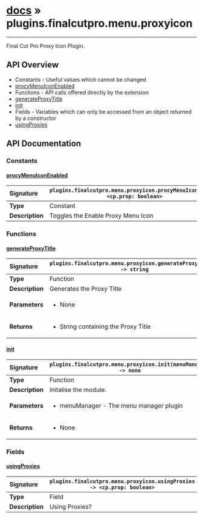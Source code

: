 # [docs](index.md) » plugins.finalcutpro.menu.proxyicon
---

Final Cut Pro Proxy Icon Plugin.

## API Overview
* Constants - Useful values which cannot be changed
 * [procyMenuIconEnabled](#procymenuiconenabled)
* Functions - API calls offered directly by the extension
 * [generateProxyTitle](#generateproxytitle)
 * [init](#init)
* Fields - Variables which can only be accessed from an object returned by a constructor
 * [usingProxies](#usingproxies)

## API Documentation

### Constants

#### [procyMenuIconEnabled](#procymenuiconenabled)
| <span style="float: left;">**Signature**</span> | <span style="float: left;">`plugins.finalcutpro.menu.proxyicon.procyMenuIconEnabled <cp.prop: boolean>` </span>                                                          |
| -----------------------------------------------------|---------------------------------------------------------------------------------------------------------|
| **Type**                                             | Constant |
| **Description**                                      | Toggles the Enable Proxy Menu Icon |

### Functions

#### [generateProxyTitle](#generateproxytitle)
| <span style="float: left;">**Signature**</span> | <span style="float: left;">`plugins.finalcutpro.menu.proxyicon.generateProxyTitle() -> string` </span>                                                          |
| -----------------------------------------------------|---------------------------------------------------------------------------------------------------------|
| **Type**                                             | Function |
| **Description**                                      | Generates the Proxy Title |
| **Parameters**                                       | <ul><li>None</li></ul> |
| **Returns**                                          | <ul><li>String containing the Proxy Title</li></ul> |

#### [init](#init)
| <span style="float: left;">**Signature**</span> | <span style="float: left;">`plugins.finalcutpro.menu.proxyicon.init(menuManager) -> none` </span>                                                          |
| -----------------------------------------------------|---------------------------------------------------------------------------------------------------------|
| **Type**                                             | Function |
| **Description**                                      | Initalise the module. |
| **Parameters**                                       | <ul><li>menuManager - The menu manager plugin</li></ul> |
| **Returns**                                          | <ul><li>None</li></ul> |

### Fields

#### [usingProxies](#usingproxies)
| <span style="float: left;">**Signature**</span> | <span style="float: left;">`plugins.finalcutpro.menu.proxyicon.usingProxies -> <cp.prop: boolean>` </span>                                                          |
| -----------------------------------------------------|---------------------------------------------------------------------------------------------------------|
| **Type**                                             | Field |
| **Description**                                      | Using Proxies? |

